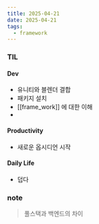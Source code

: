 ```yaml
---
title: 2025-04-21
date: 2025-04-21
tags:
  - framework
---
```


### TIL
#### Dev
- 유니티와 블렌더 결합
- 패키지 설치
- [[frame_work]] 에 대한 이해
- 
#### Productivity
- 새로운 옵시디언 시작

#### Daily Life
- 덥다

### note
> 풀스택과 백엔드의 차이
> 
